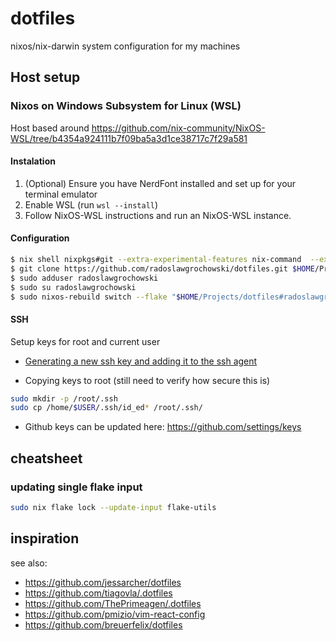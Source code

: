 # dotfiles

nixos/nix-darwin system configuration for my machines

## Host setup

### Nixos on Windows Subsystem for Linux (WSL)

Host based around https://github.com/nix-community/NixOS-WSL/tree/b4354a924111b7f09ba5a3d1ce38717c7f29a581

#### Instalation

1. (Optional) Ensure you have NerdFont installed and set up for your terminal emulator
1. Enable WSL (run `wsl --install`)
1. Follow NixOS-WSL instructions and run an NixOS-WSL instance.

#### Configuration

```sh
$ nix shell nixpkgs#git --extra-experimental-features nix-command  --extra-experimental-features flakes
$ git clone https://github.com/radoslawgrochowski/dotfiles.git $HOME/Projects/dotfiles
$ sudo adduser radoslawgrochowski
$ sudo su radoslawgrochowski
$ sudo nixos-rebuild switch --flake "$HOME/Projects/dotfiles#radoslawgrochowski-wsl"
```

#### SSH

Setup keys for root and current user

- [Generating a new ssh key and adding it to the ssh agent](https://docs.github.com/en/authentication/connecting-to-github-with-ssh/generating-a-new-ssh-key-and-adding-it-to-the-ssh-agent)

- Copying keys to root (still need to verify how secure this is)

```sh
sudo mkdir -p /root/.ssh
sudo cp /home/$USER/.ssh/id_ed* /root/.ssh/
```

- Github keys can be updated here: https://github.com/settings/keys

## cheatsheet

### updating single flake input

```sh
sudo nix flake lock --update-input flake-utils
```

## inspiration

see also:

- https://github.com/jessarcher/dotfiles
- https://github.com/tiagovla/.dotfiles
- https://github.com/ThePrimeagen/.dotfiles
- https://github.com/pmizio/vim-react-config
- https://github.com/breuerfelix/dotfiles
